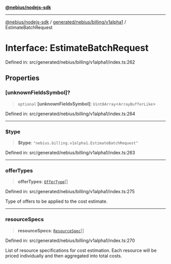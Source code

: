 [**@nebius/nodejs-sdk**](../../../../../README.md)

---

[@nebius/nodejs-sdk](../../../../../README.md) / [generated/nebius/billing/v1alpha1](../README.md) / EstimateBatchRequest

# Interface: EstimateBatchRequest

Defined in: src/generated/nebius/billing/v1alpha1/index.ts:262

## Properties

### \[unknownFieldsSymbol\]?

> `optional` **\[unknownFieldsSymbol\]**: `Uint8Array`\<`ArrayBufferLike`\>

Defined in: src/generated/nebius/billing/v1alpha1/index.ts:264

---

### $type

> **$type**: `"nebius.billing.v1alpha1.EstimateBatchRequest"`

Defined in: src/generated/nebius/billing/v1alpha1/index.ts:263

---

### offerTypes

> **offerTypes**: [`OfferType`](../type-aliases/OfferType.md)[]

Defined in: src/generated/nebius/billing/v1alpha1/index.ts:275

Type of offers to be applied to the cost estimate.

---

### resourceSpecs

> **resourceSpecs**: [`ResourceSpec`](ResourceSpec.md)[]

Defined in: src/generated/nebius/billing/v1alpha1/index.ts:270

List of resource specifications for cost estimation.
Each resource will be priced individually and then aggregated into total costs.
